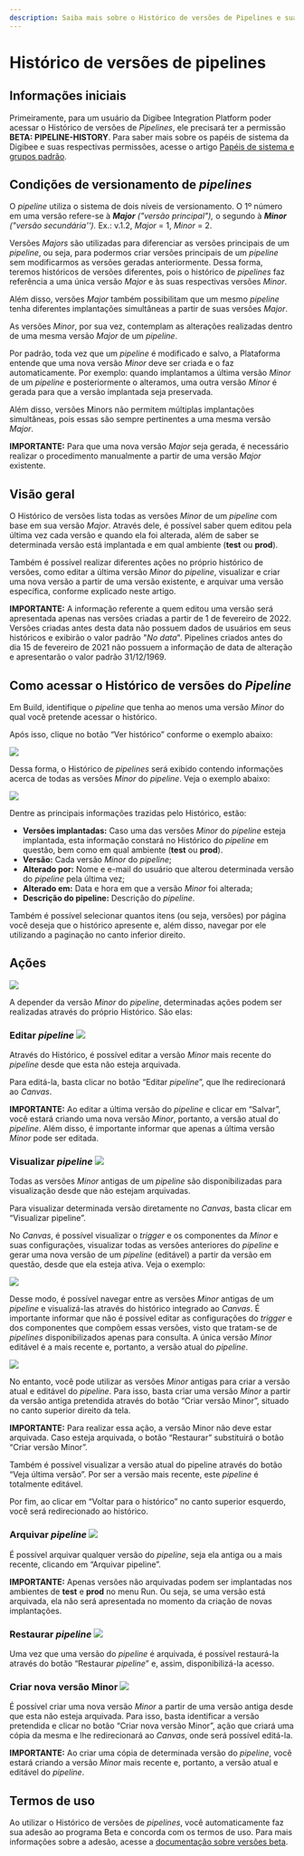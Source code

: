 ```yaml
---
description: Saiba mais sobre o Histórico de versões de Pipelines e suas funcionalidades.
---
```


# Histórico de versões de pipelines

## Informações iniciais <a href="#h_54a1169b96" id="h_54a1169b96"></a>

Primeiramente, para um usuário da Digibee Integration Platform poder acessar o Histórico de versões de _Pipelines_, ele precisará ter a permissão **BETA: PIPELINE-HISTORY**. Para saber mais sobre os papéis de sistema da Digibee e suas respectivas permissões, acesse o artigo [Papéis de sistema e grupos padrão](../../administration/novo-controle-de-acesso/papeis-de-sistema-e-grupos-padrao.md).

## Condições de versionamento de _pipelines_ <a href="#h_bc1822d10d" id="h_bc1822d10d"></a>

O _pipeline_ utiliza o sistema de dois níveis de versionamento. O 1º número em uma versão refere-se à _**Major** ("versão principal"),_ o segundo à _**Minor** ("versão secundária'')._ Ex.: v.1.2, _Major_ = 1, _Minor_ = 2.

Versões _Majors_ são utilizadas para diferenciar as versões principais de um _pipeline_, ou seja, para podermos criar versões principais de um _pipeline_ sem modificarmos as versões geradas anteriormente. Dessa forma, teremos históricos de versões diferentes, pois o histórico de _pipelines_ faz referência a uma única versão _Major_ e às suas respectivas versões _Minor_.

Além disso, versões _Major_ também possibilitam que um mesmo _pipeline_ tenha diferentes implantações simultâneas a partir de suas versões _Major_.

As versões _Minor_, por sua vez, contemplam as alterações realizadas dentro de uma mesma versão _Major_ de um _pipeline_.

Por padrão, toda vez que um _pipeline_ é modificado e salvo, a Plataforma entende que uma nova versão _Minor_ deve ser criada e o faz automaticamente. Por exemplo: quando implantamos a última versão _Minor_ de um _pipeline_ e posteriormente o alteramos, uma outra versão _Minor_ é gerada para que a versão implantada seja preservada.

Além disso, versões Minors não permitem múltiplas implantações simultâneas, pois essas são sempre pertinentes a uma mesma versão _Major_.

**IMPORTANTE:** Para que uma nova versão _Major_ seja gerada, é necessário realizar o procedimento manualmente a partir de uma versão _Major_ existente.

## Visão geral <a href="#h_0295944262" id="h_0295944262"></a>

O Histórico de versões lista todas as versões _Minor_ de um _pipeline_ com base em sua versão _Major_. Através dele, é possível saber quem editou pela última vez cada versão e quando ela foi alterada, além de saber se determinada versão está implantada e em qual ambiente (**test** ou **prod**).

Também é possível realizar diferentes ações no próprio histórico de versões, como editar a última versão _Minor_ do _pipeline_, visualizar e criar uma nova versão a partir de uma versão existente, e arquivar uma versão específica, conforme explicado neste artigo.

**IMPORTANTE:** A informação referente a quem editou uma versão será apresentada apenas nas versões criadas a partir de 1 de fevereiro de 2022. Versões criadas antes desta data não possuem dados de usuários em seus históricos e exibirão o valor padrão "_No data_". Pipelines criados antes do dia 15 de fevereiro de 2021 não possuem a informação de data de alteração e apresentarão o valor padrão 31/12/1969.

## Como acessar o Histórico de versões do _Pipeline_ <a href="#h_e6c37b24d5" id="h_e6c37b24d5"></a>

Em Build, identifique o _pipeline_ que tenha ao menos uma versão _Minor_ do qual você pretende acessar o histórico.

Após isso, clique no botão “Ver histórico” conforme o exemplo abaixo:

![](<../../.gitbook/assets/01 (1).gif>)

Dessa forma, o Histórico de _pipelines_ será exibido contendo informações acerca de todas as versões _Minor_ do _pipeline_. Veja o exemplo abaixo:

![](<../../.gitbook/assets/02 (7).png>)

Dentre as principais informações trazidas pelo Histórico, estão:

* **Versões implantadas:** Caso uma das versões _Minor_ do _pipeline_ esteja implantada, esta informação constará no Histórico do _pipeline_ em questão, bem como em qual ambiente (**test** ou **prod**).
* **Versão:** Cada versão _Minor_ do _pipeline_;
* **Alterado por:** Nome e e-mail do usuário que alterou determinada versão do _pipeline_ pela última vez;
* **Alterado em:** Data e hora em que a versão _Minor_ foi alterada;
* **Descrição do pipeline:** Descrição do _pipeline_.

Também é possível selecionar quantos itens (ou seja, versões) por página você deseja que o histórico apresente e, além disso, navegar por ele utilizando a paginação no canto inferior direito.

## Ações <a href="#h_e625b9abd3" id="h_e625b9abd3"></a>

![](<../../.gitbook/assets/03 (4).gif>)

A depender da versão _Minor_ do _pipeline_, determinadas ações podem ser realizadas através do próprio Histórico. São elas:

### Editar _pipeline_ ![](<../../.gitbook/assets/04 (15).png>) <a href="#h_8458b2c7ed" id="h_8458b2c7ed"></a>

Através do Histórico, é possível editar a versão _Minor_ mais recente do _pipeline_ desde que esta não esteja arquivada.

Para editá-la, basta clicar no botão “Editar _pipeline_”, que lhe redirecionará ao _Canvas_.

**IMPORTANTE:** Ao editar a última versão do _pipeline_ e clicar em “Salvar”, você estará criando uma nova versão _Minor_, portanto, a versão atual do _pipeline_. Além disso, é importante informar que apenas a última versão _Minor_ pode ser editada.

### Visualizar _pipeline_ ![](<../../.gitbook/assets/05 (9).png>) <a href="#h_f14bdfa10b" id="h_f14bdfa10b"></a>

Todas as versões _Minor_ antigas de um _pipeline_ são disponibilizadas para visualização desde que não estejam arquivadas.

Para visualizar determinada versão diretamente no _Canvas_, basta clicar em “Visualizar pipeline”.

No _Canvas_, é possível visualizar o _trigger_ e os componentes da _Minor_ e suas configurações, visualizar todas as versões anteriores do _pipeline_ e gerar uma nova versão de um _pipeline_ (editável) a partir da versão em questão, desde que ela esteja ativa. Veja o exemplo:

![](../../.gitbook/assets/06.gif)

Desse modo, é possível navegar entre as versões _Minor_ antigas de um _pipeline_ e visualizá-las através do histórico integrado ao _Canvas_. É importante informar que não é possível editar as configurações do _trigger_ e dos componentes que compõem essas versões, visto que tratam-se de _pipelines_ disponibilizados apenas para consulta. A única versão _Minor_ editável é a mais recente e, portanto, a versão atual do _pipeline_.

![](../../.gitbook/assets/07.png)

No entanto, você pode utilizar as versões _Minor_ antigas para criar a versão atual e editável do _pipeline_. Para isso, basta criar uma versão _Minor_ a partir da versão antiga pretendida através do botão “Criar versão Minor”, situado no canto superior direito da tela.

**IMPORTANTE:** Para realizar essa ação, a versão Minor não deve estar arquivada. Caso esteja arquivada, o botão “Restaurar” substituirá o botão “Criar versão Minor”.

Também é possível visualizar a versão atual do pipeline através do botão “Veja última versão”. Por ser a versão mais recente, este _pipeline_ é totalmente editável.

Por fim, ao clicar em “Voltar para o histórico” no canto superior esquerdo, você será redirecionado ao histórico.

### Arquivar _pipeline_ ![](<../../.gitbook/assets/08 (2).png>) <a href="#h_b7f9ca2319" id="h_b7f9ca2319"></a>

É possível arquivar qualquer versão do _pipeline_, seja ela antiga ou a mais recente, clicando em “Arquivar pipeline”.

**IMPORTANTE:** Apenas versões não arquivadas podem ser implantadas nos ambientes de **test** e **prod** no menu Run. Ou seja, se uma versão está arquivada, ela não será apresentada no momento da criação de novas implantações.

### Restaurar _pipeline_ ![](<../../.gitbook/assets/09 (1).png>) <a href="#h_19edab1486" id="h_19edab1486"></a>

Uma vez que uma versão do _pipeline_ é arquivada, é possível restaurá-la através do botão “Restaurar _pipeline_” e, assim, disponibilizá-la acesso.

### Criar nova versão Minor ![](<../../.gitbook/assets/10 (1).png>) <a href="#h_b6d08bb566" id="h_b6d08bb566"></a>

É possível criar uma nova versão _Minor_ a partir de uma versão antiga desde que esta não esteja arquivada. Para isso, basta identificar a versão pretendida e clicar no botão “Criar nova versão Minor”, ação que criará uma cópia da mesma e lhe redirecionará ao _Canvas_, onde será possível editá-la.

**IMPORTANTE:** Ao criar uma cópia de determinada versão do _pipeline_, você estará criando a versão _Minor_ mais recente e, portanto, a versão atual e editável do _pipeline_.

## Termos de uso <a href="#h_71d1c196fa" id="h_71d1c196fa"></a>

Ao utilizar o Histórico de versões de _pipelines_, você automaticamente faz sua adesão ao programa Beta e concorda com os termos de uso. Para mais informações sobre a adesão, acesse a [documentação sobre versões beta](../../geral/programa-beta.md).
